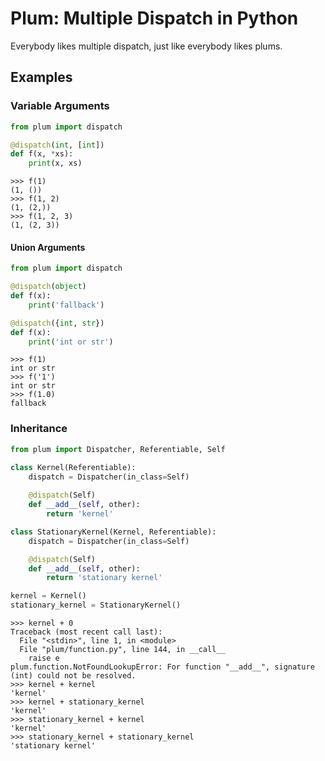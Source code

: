 # Plum: Multiple Dispatch in Python

Everybody likes multiple dispatch, just like everybody likes plums.


## Examples
### Variable Arguments
```python
from plum import dispatch

@dispatch(int, [int])
def f(x, *xs):
    print(x, xs)
```

```
>>> f(1)
(1, ())
>>> f(1, 2)
(1, (2,))
>>> f(1, 2, 3)
(1, (2, 3))
```

#### Union Arguments
```python
from plum import dispatch

@dispatch(object)
def f(x):
    print('fallback')

@dispatch({int, str})
def f(x):
    print('int or str')
```


```
>>> f(1)
int or str
>>> f('1')
int or str
>>> f(1.0)
fallback
```


### Inheritance
```python
from plum import Dispatcher, Referentiable, Self

class Kernel(Referentiable):
    dispatch = Dispatcher(in_class=Self)
    
    @dispatch(Self)
    def __add__(self, other):
        return 'kernel'

class StationaryKernel(Kernel, Referentiable):
    dispatch = Dispatcher(in_class=Self)

    @dispatch(Self)
    def __add__(self, other):
        return 'stationary kernel'

kernel = Kernel()
stationary_kernel = StationaryKernel()
```


```
>>> kernel + 0
Traceback (most recent call last):
  File "<stdin>", line 1, in <module>
  File "plum/function.py", line 144, in __call__
    raise e
plum.function.NotFoundLookupError: For function "__add__", signature (int) could not be resolved.
>>> kernel + kernel
'kernel'
>>> kernel + stationary_kernel
'kernel'
>>> stationary_kernel + kernel
'kernel'
>>> stationary_kernel + stationary_kernel
'stationary kernel'
```



